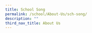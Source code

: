 ```yaml
---
title: School Song
permalink: /school/About-Us/sch-song/
description: ""
third_nav_title: About Us
---
```


